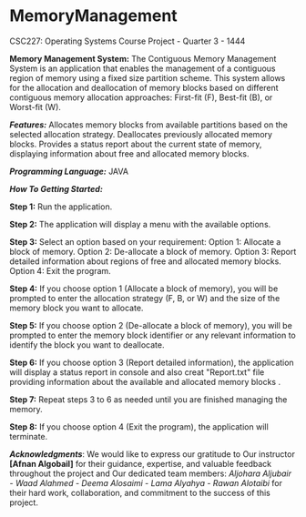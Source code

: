 # MemoryManagement
CSC227: Operating Systems Course Project - Quarter 3 - 1444

**Memory Management System:**
The Contiguous Memory Management System is an application that enables the management of a contiguous region of memory using a fixed size partition scheme. This system allows for the allocation and deallocation of memory blocks based on different contiguous memory allocation approaches: First-fit (F), Best-fit (B), or Worst-fit (W).

***Features:***
Allocates memory blocks from available partitions based on the selected allocation strategy.
Deallocates previously allocated memory blocks.
Provides a status report about the current state of memory, displaying information about free and allocated memory blocks.

***Programming Language:*** JAVA

***How To Getting Started:***

**Step 1:** Run the application.

**Step 2:** The application will display a menu with the available options.

**Step 3:** Select an option based on your requirement:
Option 1: Allocate a block of memory.
Option 2: De-allocate a block of memory.
Option 3: Report detailed information about regions of free and allocated memory blocks.
Option 4: Exit the program.

**Step 4:** If you choose option 1 (Allocate a block of memory), you will be prompted to enter the allocation strategy (F, B, or W) and the size of the memory block you want to allocate.

**Step 5:** If you choose option 2 (De-allocate a block of memory), you will be prompted to enter the memory block identifier or any relevant information to identify the block you want to deallocate.

**Step 6:** If you choose option 3 (Report detailed information), the application will display a status report in console and also creat "Report.txt" file  providing information about the available and allocated memory blocks .

**Step 7:** Repeat steps 3 to 6 as needed until you are finished managing the memory.

**Step 8:** If you choose option 4 (Exit the program), the application will terminate.

***Acknowledgments***:
We would like to express our gratitude to Our instructor **[Afnan Algobail]** for their guidance, expertise, and valuable feedback throughout the project and Our dedicated team members:
*Aljohara Aljubair - Waad Alahmed - Deema Alosaimi - Lama Alyahya - Rawan Alotaibi* 
for their hard work, collaboration, and commitment to the success of this project.
